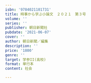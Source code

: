 ```yaml
---
isbn: '9784021101731'
title: 時事から学ぶ小論文　２０２１　第３号
volume: ''
series: ''
publisher: 朝日新聞社
pubdate: '2021-06-07'
cover: ''
author: 朝日新聞／編集
description: ''
price: '1800'
genre: ''
target: 学参II(高校)
format: 単行本
content: 社会

---
```

